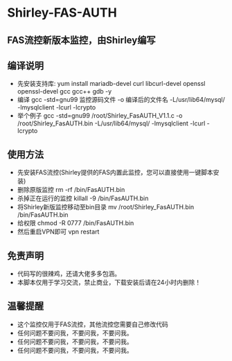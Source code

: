 # Shirley-FAS-AUTH
## FAS流控新版本监控，由Shirley编写

## 编译说明
* 先安装支持库: yum install mariadb-devel curl libcurl-devel openssl openssl-devel gcc gcc++ gdb -y
* 编译 gcc -std=gnu99 监控源码文件 -o 编译后的文件名 -L/usr/lib64/mysql/ -lmysqlclient  -lcurl -lcrypto
* 举个例子 gcc -std=gnu99 /root/Shirley_FasAUTH_V1.1.c -o /root/Shirley_FasAUTH.bin -L/usr/lib64/mysql/ -lmysqlclient  -lcurl -lcrypto

## 使用方法
* 先安装FAS流控(Shirley提供的FAS内置此监控，您可以直接使用一键脚本安装)
* 删除原版监控 rm -rf /bin/FasAUTH.bin
* 杀掉正在运行的监控 killall -9 /bin/FasAUTH.bin
* 将Shirley新版监控移动至bin目录 mv /root/Shirley_FasAUTH.bin /bin/FasAUTH.bin
* 给权限 chmod -R 0777 /bin/FasAUTH.bin
* 然后重启VPN即可 vpn restart

## 免责声明
* 代码写的很辣鸡，还请大佬多多包涵。
* 本脚本仅用于学习交流，禁止商业，下载安装后请在24小时内删除！

## 温馨提醒
* 这个监控仅用于FAS流控，其他流控您需要自己修改代码
* 任何问题不要问我，不要问我，不要问我。
* 任何问题不要问我，不要问我，不要问我。
* 任何问题不要问我，不要问我，不要问我。


